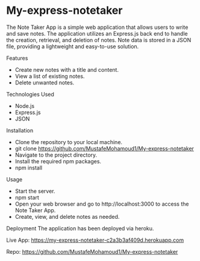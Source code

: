# My-express-notetaker
The Note Taker App is a simple web application that allows users to write and save notes. The application utilizes an Express.js back end to handle the creation, retrieval, and deletion of notes. Note data is stored in a JSON file, providing a lightweight and easy-to-use solution.

Features
- Create new notes with a title and content.
- View a list of existing notes.
- Delete unwanted notes.

Technologies Used
- Node.js
- Express.js
- JSON

Installation
- Clone the repository to your local machine.
- git clone https://github.com/MustafeMohamoud1/My-express-notetaker
- Navigate to the project directory.
- Install the required npm packages.
- npm install

Usage
- Start the server.
- npm start
- Open your web browser and go to http://localhost:3000 to access the Note Taker App.
- Create, view, and delete notes as needed.

Deployment
The application has been deployed via heroku.

Live App:
https://my-express-notetaker-c2a3b3af409d.herokuapp.com

Repo:
https://github.com/MustafeMohamoud1/My-express-notetaker